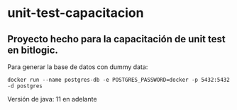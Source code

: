 # unit-test-capacitacion

## Proyecto hecho para la capacitación de unit test en bitlogic.

Para generar la base de datos con dummy data:

```
docker run --name postgres-db -e POSTGRES_PASSWORD=docker -p 5432:5432 -d postgres 
```

Versión de java: 11 en adelante
